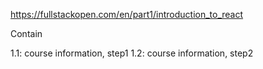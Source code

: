 https://fullstackopen.com/en/part1/introduction_to_react

Contain 

1.1: course information, step1
1.2: course information, step2